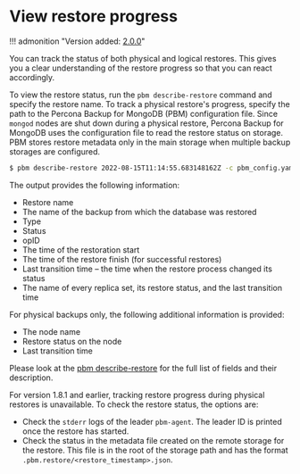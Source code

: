 # View restore progress

!!! admonition "Version added: [2.0.0](../release-notes/2.0.0.md)"

You can track the status of both physical and logical restores. This gives you a clear understanding of the restore progress so that you can react accordingly. 

To view the restore status, run the `pbm describe-restore` command and specify the restore name. To track a physical restore's progress, specify the path to the Percona Backup for MongoDB (PBM) configuration file. Since `mongod` nodes are shut down during a physical restore, Percona Backup for MongoDB uses the configuration file to read the restore status on storage. PBM stores restore metadata only in the main storage when multiple backup storages are configured. 

```{.bash data-prompt="$"}
$ pbm describe-restore 2022-08-15T11:14:55.683148162Z -c pbm_config.yaml
```

The output provides the following information:

-  Restore name
-  The name of the backup from which the database was restored
-  Type
-  Status
-  opID
-  The time of the restoration start
-  The time of the restore finish (for successful restores)
-  Last transition time – the time when the restore process changed its status
-  The name of every replica set, its restore status, and the last transition time 

For physical backups only, the following additional information is provided:

- The node name
- Restore status on the node
- Last transition time

Please look at the [pbm describe-restore](../reference/pbm-commands.md#output_1) for the full list of fields and their description.

For version 1.8.1 and earlier, tracking restore progress during physical restores is unavailable. To check the restore status, the options are:

- Check the `stderr` logs of the leader `pbm-agent`. The leader ID is printed once the restore has started.
- Check the status in the metadata file created on the remote storage for the restore. This file is in the root of the storage path and has the format `.pbm.restore/<restore_timestamp>.json`.
	
